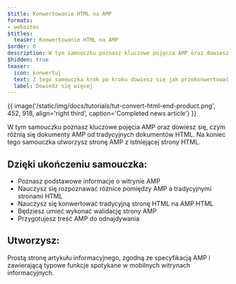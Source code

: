 ```yaml
---
$title: Konwertowanie HTML na AMP
formats:
- websites
$titles:
  teaser: Konwertowanie HTML na AMP
$order: 0
description: W tym samouczku poznasz kluczowe pojęcia AMP oraz dowiesz się, czym różnią się dokumenty AMP od tradycyjnych dokumentów HTML. Na koniec tego samouczka
$hidden: true
teaser:
  icon: konwertuj
  text: Z tego samouczka krok po kroku dowiesz się jak przekonwertować HTML na AMP.
  label: Dowiedz się więcej
---
```


{{ image('/static/img/docs/tutorials/tut-convert-html-end-product.png', 452, 918, align='right third', caption='Completed news article') }}

W tym samouczku poznasz kluczowe pojęcia AMP oraz dowiesz się, czym różnią się dokumenty AMP od tradycyjnych dokumentów HTML. Na koniec tego samouczka utworzysz stronę AMP z istniejącej strony HTML.

## Dzięki ukończeniu samouczka:

- Poznasz podstawowe informacje o witrynie AMP
- Nauczysz się rozpoznawać różnice pomiędzy AMP a tradycyjnymi stronami HTML
- Nauczysz się konwertować tradycyjną stronę HTML na AMP HTML
- Będziesz umieć wykonać walidację strony AMP
- Przygotujesz treść AMP do odnajdywania

## Utworzysz:

Prostą stronę artykułu informacyjnego, zgodną ze specyfikacją AMP i zawierającą typowe funkcje spotykane w mobilnych witrynach informacyjnych.
